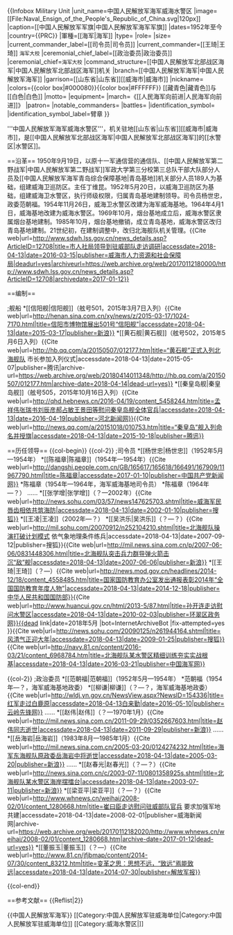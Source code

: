 {{Infobox Military Unit
|unit_name=中国人民解放军海军威海水警区
|image=[[File:Naval_Ensign_of_the_People's_Republic_of_China.svg|120px]]
|caption=[[中国人民解放军军旗|中国人民解放军海军军旗]]
|dates=1952年至今
|country={{PRC}}
|軍種=[[海军|海军]]
|type=
|role=
|size=
|current_commander_label=[[司令员|司令员]]
|current_commander=[[王琦|王琦]] <small>海军大校</small>
|ceremonial_chief_label=[[政治委员|政治委员]]
|ceremonial_chief=<small>海军大校</small>
|command_structure=[[中国人民解放军北部战区海军|中国人民解放军北部战区海军]]机关
|branch=[[中国人民解放军海军|中国人民解放军海军]]
|garrison=[[山东省|山东省]][[威海市|威海市]]
|nickname=
|colors={{color box|#000080}}{{color box|#FFFFFF}} [[藏青色|藏青色]]与[[白色|白色]]
|motto=
|equipment=
|march=《[[人民海军向前进|人民海军向前进]]》
|patron=
|notable_commanders=
|battles=
|identification_symbol=
|identification_symbol_label=臂章
}}

'''中国人民解放军海军威海水警区'''，机关驻地[[山东省|山东省]][[威海市|威海市]]，是[[中国人民解放军北部战区海军|中国人民解放军北部战区海军]]的[[水警区|水警区]]。

==沿革==
1950年9月19日，以原十一军通信营的通信队、[[中国人民解放军第二野战军|中国人民解放军第二野战军]]军政大学第三分校第三总队干部大队部分人员及[[中国人民解放军海军青岛综合保障基地|青岛基地]]机关部分人员189人为基础，组建威海卫巡防区。主任丁维昆。1952年5月20日，以威海卫巡防区为基础，组建威海卫水警区，执行师级权限，归属青岛基地建制领导。司令员杨世忠，政委范朝福。1954年11月26日，威海卫水警区改建为海军威海基地。1964年4月1日，威海基地改建为威海水警区。1969年10月，烟台基地成立后，威海水警区隶属烟台基地建制。1985年10月，烟台基地撤销，成立青岛基地，威海水警区改归青岛基地建制。21世纪初，在建制调整中，改归北海舰队机关管理。<ref name=guofang/><ref>{{Cite web|url=http://www.sdwh.lss.gov.cn/news_details.asp?ArticleID=12708|title=市人社局领导到驻威部队走访调研|accessdate=2018-04-13|date=2016-03-15|publisher=威海市人力资源和社会保障局|deadurl=yes|archiveurl=https://web.archive.org/web/20170112180000/http://www.sdwh.lss.gov.cn/news_details.asp?ArticleID=12708|archivedate=2017-01-12}}</ref>

==编制==

;舰船
*[[信阳舰|信阳舰]]（舷号501，2015年3月7日入列）<ref>{{Cite web|url=http://henan.sina.com.cn/xy/news/z/2015-03-17/1024-7170.html|title=信阳市博物馆展出501号“信阳舰”|accessdate=2018-04-13|date=2015-03-17|publisher=新浪}}</ref>
*[[黄石舰|黄石舰]]（舷号502，2015年5月6日入列）<ref>{{Cite web|url=http://hb.qq.com/a/20150507/012177.htm|title=“黄石舰”正式入列北海舰队 市长参加入列仪式|accessdate=2018-04-13|date=2015-05-07|publisher=腾讯|archive-url=https://web.archive.org/web/20180414011348/http://hb.qq.com/a/20150507/012177.htm|archive-date=2018-04-14|dead-url=yes}}</ref>
*[[秦皇岛舰|秦皇岛舰]]（舷号505，2015年10月16日入列）<ref>{{Cite web|url=http://qhd.hebnews.cn/2016-04/19/content_5458244.htm|title=孟祥伟张瑞书刘辰彦郝占敏王景田等慰问秦皇岛舰全体官兵|accessdate=2018-04-13|date=2016-04-19|publisher=河北新闻网}}</ref><ref>{{Cite web|url=http://news.qq.com/a/20151018/010753.htm|title=“秦皇岛”舰入列命名并授旗|accessdate=2018-04-13|date=2015-10-18|publisher=腾讯}}</ref>

==历任领导==
{{col-begin}}
{{col-2}}
;司令员
*[[杨世忠|杨世忠]]（1952年5月—1954年）
*[[陈福章|陈福章]]（1954年—1954年）<ref>{{Cite web|url=http://dangshi.people.com.cn/GB/165617/165618/166491/167909/11967790.html|title=陈福章|accessdate=2017-01-10|publisher=中国共产党新闻网}}</ref>
*陈福章（1954年—1964年，海军威海基地司令员）
*陈福章（1964年—？）
……
*[[张学增|张学增]]（？—2002年）<ref name=haifang>{{Cite web|url=http://news.sohu.com/03/57/news147625703.shtml|title=威海军民唇齿相依共筑海防|accessdate=2018-04-13|date=2002-01-10|publisher=搜狐}}</ref>
*[[王凌|王凌]]（2002年—？）<ref name=leitai/>
*[[吴洪乐|吴洪乐]]（？—？）<ref name=cuiyc/><ref>{{Cite web|url=http://mil.sohu.com/20070912/n252104210.shtml|title=北海舰队操演打破计划模式 依气象地理条件练兵|accessdate=2018-04-13|date=2007-09-12|publisher=搜狐}}</ref><ref name=tuji>{{Cite web|url=http://mil.news.sina.com.cn/p/2007-06-06/0831448306.html|title=北海舰队突击兵力群导弹火箭击沉“敌”舰|accessdate=2018-04-13|date=2007-06-06|publisher=新浪}}</ref>
*[[王琦|王琦]]（？—）<ref name=guofang>{{Cite web|url=http://news.mod.gov.cn/headlines/2014-12/18/content_4558485.htm|title=国家国防教育办公室发出通报表彰2014年“全国国防教育年度人物”|accessdate=2018-04-13|date=2014-12-18|publisher=中华人民共和国国防部}}</ref><ref name=huancui>{{Cite web|url=http://www.huancui.gov.cn/html/2013-5/87.html|title=孙开连走访慰问水警区|accessdate=2018-04-13|date=2010-02-03|publisher=环翠区政务网}}{{dead link|date=2018年5月 |bot=InternetArchiveBot |fix-attempted=yes }}</ref><ref name=fengqing>{{Cite web|url=http://news.sohu.com/20090125/n261944164.shtml|title=风清气正迎大年|accessdate=2018-04-13|date=2009-01-25|publisher=搜狐}}</ref><ref>{{Cite web|url=http://navy.81.cn/content/2016-03/21/content_6968784.htm|title=北海舰队某水警区精细训练夯实实战根基|accessdate=2018-04-13|date=2016-03-21|publisher=中国海军网}}</ref>

{{col-2}}
;政治委员
*[[范朝福|范朝福]]（1952年5月—1954年）
*范朝福（1954年—？，海军威海基地政委）
*[[柳谦|柳谦]]（？—？，海军威海基地政委）<ref>{{Cite web|url=http://wldj.yn.gov.cn/NewsView.aspx?NewsID=154336|title=红军走过白鹿原|accessdate=2018-04-13白来勤|date=2016-05-10|publisher=云岭先锋网}}</ref>
……
*[[赵伟|赵伟]]（？—1970年1月）<ref>{{Cite web|url=http://mil.news.sina.com.cn/2011-09-29/0352667603.html|title=赵伟同志逝世|accessdate=2018-04-13|date=2011-09-29|publisher=新浪}}</ref>
……
*[[岳海岩|岳海岩]]（1983年8月—1985年1月）<ref>{{Cite web|url=http://mil.news.sina.com.cn/2005-03-20/0124274232.html|title=海军东海舰队原政委岳海岩中将逝世|accessdate=2018-04-13|date=2005-03-20|publisher=新浪}}</ref>
……
*[[赵春光|赵春光]]（？—？）<ref name=haifang/><ref name=leitai>{{Cite web|url=http://news.sina.com.cn/c/2003-07-11/0801358925s.shtml|title=北海舰队某水警区海岸摆擂台|accessdate=2018-04-13|date=2003-07-11|publisher=新浪}}</ref>
*[[梁亚平|梁亚平]]（？—？）<ref name=huancui/><ref name=fengqing/><ref name=cuiyc>{{Cite web|url=http://www.whnews.cn/weihai/2008-02/01/content_1280668.htm|title=崔曰臣走访慰问驻威部队官兵 要求加强军地共建|accessdate=2018-04-13|date=2008-02-01|publisher=威海新闻网|archive-url=https://web.archive.org/web/20170112182020/http://www.whnews.cn/weihai/2008-02/01/content_1280668.htm|archive-date=2017-01-12|dead-url=yes}}</ref><ref name=tuji/>
*[[董振玉|董振玉]]（？—）<ref>{{Cite web|url=http://www.81.cn/jfjbmap/content/2014-07/30/content_83212.htm|title=变革之思：思想不远，“致远”焉能致远|accessdate=2018-04-13|date=2014-07-30|publisher=解放军报}}</ref>

{{col-end}}

==参考文献==
{{Reflist|2}}

{{中国人民解放军海军}}
[[Category:中国人民解放军驻威海单位|Category:中国人民解放军驻威海单位]]
[[Category:威海水警区|]]